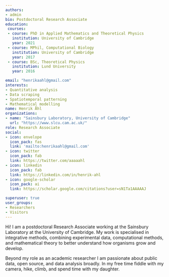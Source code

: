 ```yaml
---
authors:
- admin
bio: Postdoctoral Research Associate
education:
 courses:
 - course: PhD in Applied Mathematics and Theoretical Physics
   institution: University of Cambridge
   year: 2021
 - course: MPhil, Computational Biology
   institution: University of Cambridge
   year: 2017
 - course: BSc, Theoretical Physics
   institution: Lund University
   year: 2016

email: "henrikaahl@gmail.com"
interests:
- Quantitative analysis
- Data scraping
- Spatiotemporal patterning
- Mathematical modelling
name: Henrik Åhl
organizations:
- name: "Sainsbury Laboratory, University of Cambridge"
  url: "https://www.slcu.cam.ac.uk/"
role: Research Associate
social:
- icon: envelope
  icon_pack: fas
  link: 'mailto:henrikaahl@gmail.com'
- icon: twitter
  icon_pack: fab
  link: https://twitter.com/aaaaahl
- icon: linkedin
  icon_pack: fab
  link: https://linkedin.com/in/henrik-ahl
- icon: google-scholar
  icon_pack: ai
  link: https://scholar.google.com/citations?user=sN1Ta1AAAAAJ

superuser: true
user_groups:
- Researchers
- Visitors
---
```



Hi! I am a postdoctoral Research Associate working at the Sainsbury Laboratory at
the University of Cambridge. My work is specialised in integrative methods,
combining experimental data, computational methods, and mathematical theory to
better understand how organisms grow and develop.

Beyond my role as an academic researcher I am passionate about public data, open
source, and data analysis broadly. In my free time fiddle with my camera, hike, 
climb, and spend time with my daughter.
